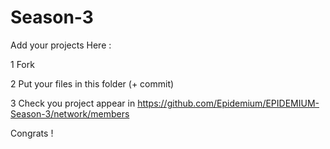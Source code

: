 # Season-3
Add your projects Here : 

1 Fork  

2 Put your files in this folder (+ commit)

3 Check you project appear in https://github.com/Epidemium/EPIDEMIUM-Season-3/network/members

Congrats !
